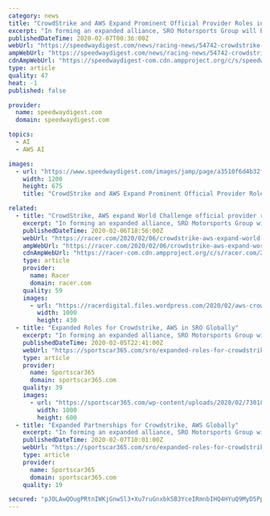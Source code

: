 ```yaml
---
category: news
title: "CrowdStrike and AWS Expand Prominent Official Provider Roles in SRO GT World Challenge for 2020"
excerpt: "In forming an expanded alliance, SRO Motorsports Group will benefit from AWS’ 175 fully featured services for storage, networking, analytics, machine learning and artificial intelligence (AI), Internet of Things (IoT), mobile, security, hybrid, virtual and augmented reality (VR and AR), with a broad global reach. Along with being Official ..."
publishedDateTime: 2020-02-07T00:36:00Z
webUrl: "https://speedwaydigest.com/news/racing-news/54742-crowdstrike-and-aws-expand-prominent-official-provider-roles-in-sro-gt-world-challenge-for-2020"
ampWebUrl: "https://speedwaydigest.com/news/racing-news/54742-crowdstrike-and-aws-expand-prominent-official-provider-roles-in-sro-gt-world-challenge-for-2020/amp"
cdnAmpWebUrl: "https://speedwaydigest-com.cdn.ampproject.org/c/s/speedwaydigest.com/news/racing-news/54742-crowdstrike-and-aws-expand-prominent-official-provider-roles-in-sro-gt-world-challenge-for-2020/amp"
type: article
quality: 47
heat: -1
published: false

provider:
  name: speedwaydigest.com
  domain: speedwaydigest.com

topics:
  - AI
  - AWS AI

images:
  - url: "https://www.speedwaydigest.com/images/jamp/page/a3510f6d4b32fddb7ff67ac85f6cafc3_L.jpg"
    width: 1200
    height: 675
    title: "CrowdStrike and AWS Expand Prominent Official Provider Roles in SRO GT World Challenge for 2020"

related:
  - title: "CrowdStrike, AWS expand World Challenge official provider roles"
    excerpt: "In forming an expanded alliance, SRO Motorsports Group will benefit from AWS’ 175 fully featured services for storage, networking, analytics, machine learning and artificial intelligence (AI), Internet of Things (IoT), mobile, security, hybrid, virtual and augmented reality (VR and AR), with a broad global reach. Along with being official ..."
    publishedDateTime: 2020-02-06T18:56:00Z
    webUrl: "https://racer.com/2020/02/06/crowdstrike-aws-expand-world-challenge-official-provider-roles/"
    ampWebUrl: "https://racer.com/2020/02/06/crowdstrike-aws-expand-world-challenge-official-provider-roles/amp/"
    cdnAmpWebUrl: "https://racer-com.cdn.ampproject.org/c/s/racer.com/2020/02/06/crowdstrike-aws-expand-world-challenge-official-provider-roles/amp/"
    type: article
    provider:
      name: Racer
      domain: racer.com
    quality: 59
    images:
      - url: "https://racerdigital.files.wordpress.com/2020/02/aws-crowdstrike-1.jpeg?w=1000&h=430&crop=1"
        width: 1000
        height: 430
  - title: "Expanded Roles for Crowdstrike, AWS in SRO Globally"
    excerpt: "In forming an expanded alliance, SRO Motorsports Group will benefit from AWS’ 175 fully featured services for storage, networking, analytics, machine learning and artificial intelligence (AI), Internet of Things (IoT), mobile, security, hybrid, virtual and augmented reality (VR and AR), with a broad global reach. Along with being Official ..."
    publishedDateTime: 2020-02-05T22:41:00Z
    webUrl: "https://sportscar365.com/sro/expanded-roles-for-crowdstrike-aws-in-sro-globally/"
    type: article
    provider:
      name: Sportscar365
      domain: sportscar365.com
    quality: 39
    images:
      - url: "https://sportscar365.com/wp-content/uploads/2020/02/73018940_2712581678765521_2531507724886212608_n-1000x600.jpg"
        width: 1000
        height: 600
  - title: "Expanded Partnerships for Crowdstrike, AWS Globally"
    excerpt: "In forming an expanded alliance, SRO Motorsports Group will benefit from AWS’ 175 fully featured services for storage, networking, analytics, machine learning and artificial intelligence (AI), Internet of Things (IoT), mobile, security, hybrid, virtual and augmented reality (VR and AR), with a broad global reach. Along with being Official ..."
    publishedDateTime: 2020-02-07T10:01:00Z
    webUrl: "https://sportscar365.com/sro/expanded-roles-for-crowdstrike-aws-in-sro-globally/"
    type: article
    provider:
      name: Sportscar365
      domain: sportscar365.com
    quality: 19

secured: "pJOLAwQOugPRtnIWKjGnwSl3+Xu7ruGnxbkSB3YceIRmnbIHQ4HYuQ9MyD5PphFRxpyt+prtYRnLcCtuI2ihP/s+fZCqwKOH2ZlUL6Sii5gNU1iYQTCyl25ThmwPvW6iVAmGy75svlxx6OugCHC3KjGe7F+9zVbPvR0r0cvPK+1i4oO57pISVE5UOjkhhLui/0Lgm8Es9kdSJBsDHFyT6MmC/WUrLjKaPHqS+NKRHFQ3T4YEhPIuu1J7rmQhSE3vZfrGVWYkp6XgK8FV0ZukUPRHg4j8jf/sbDhKfr1UPABE7NnAMZfKi7wI6N7WbftD;X1fwwhEOr9J//Blngx+2fQ=="
---
```


